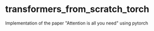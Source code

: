 # transformers_from_scratch_torch
Implementation of the paper "Attention is all you need" using pytorch
